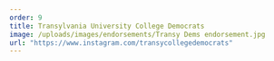 ```yaml
---
order: 9
title: Transylvania University College Democrats
image: /uploads/images/endorsements/Transy Dems endorsement.jpg
url: "https://www.instagram.com/transycollegedemocrats"
---
```

